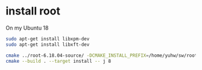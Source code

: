 # install root

On my Ubuntu 18

```bash
sudo apt-get install libxpm-dev
sudo apt-get install libxft-dev
```

```bash
cmake ../root-6.18.04-source/ -DCMAKE_INSTALL_PREFIX=/home/yuhw/sw/root-6.18.04-install
cmake --build . --target install -- j 8
```

